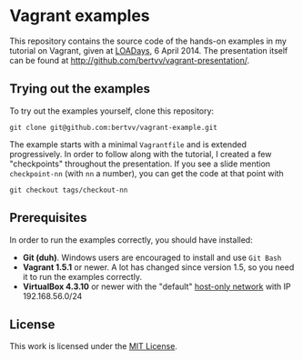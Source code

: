 # Vagrant examples

This repository contains the source code of the hands-on examples in my tutorial on Vagrant, given at [LOADays](http://loadays.org/), 6 April 2014. The presentation itself can be found at <http://github.com/bertvv/vagrant-presentation/>.

## Trying out the examples

To try out the examples yourself, clone this repository:

`git clone git@github.com:bertvv/vagrant-example.git`

The example starts with a minimal `Vagrantfile` and is extended progressively. In order to follow along with the tutorial, I created a few "checkpoints" throughout the presentation. If you see a slide mention `checkpoint-nn` (with `nn` a number), you can get the code at that point with

`git checkout tags/checkout-nn`

## Prerequisites

In order to run the examples correctly, you should have installed:

* **Git (duh)**. Windows users are encouraged to install and use `Git Bash`
* **Vagrant 1.5.1** or newer. A lot has changed since version 1.5, so you need it to run the examples correctly.
* **VirtualBox 4.3.10** or newer with the "default" [host-only network](http://askubuntu.com/questions/198452/no-host-only-adapter-selected-virtualbox/198467#198467) with IP 192.168.56.0/24

## License

This work is licensed under the [MIT License](http://opensource.org/licenses/mit-license.php).
